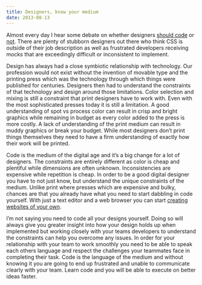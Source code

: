 ```yaml
---
title: Designers, know your medium
date: 2013-08-13
---
```


Almost every day I hear some debate on whether designers [should code](http://joshuaseiden.com/blog/2013/08/designers-shouldnt-code-is-the-wrong-answer-to-the-right-question/) or [not](http://www.waynegreenwood.com/unicorn-shmunicorn-be-a-pegasus/). There are plenty of stubborn designers out there who think CSS is outside of their job description as well as frustrated developers receiving mocks that are exceedingly difficult or inconsistent to implement.

Design has always had a close symbiotic relationship with technology. Our profession would not exist without the invention of movable type and the printing press which was the technology through which things were published for centuries. Designers then had to understand the constraints of that technology and design around those limitations. Color selection and mixing is still a constraint that print designers have to work with. Even with the most sophisticated presses today it is still a limitation. A good understanding of spot vs process color can result in crisp and bright graphics while remaining in budget as every color added to the press is more costly. A lack of understanding of the print medium can result in muddy graphics or break your budget. While most designers don’t print things themselves they need to have a firm understanding of exactly how their work will be printed.

Code is the medium of the digital age and it’s a big change for a lot of designers. The constraints are entirely different as color is cheap and plentiful while dimensions are often unknown. Inconsistencies are expensive while repetition is cheap. In order to be a good digital designer you have to not just know, but understand the unique constraints of the medium. Unlike print where presses which are expensive and bulky, chances are that you already have what you need to start dabbling in code yourself. With just a text editor and a web browser you can start [creating websites of your own](http://www.dontfeartheinternet.com/).

I’m not saying you need to code all your designs yourself. Doing so will always give you greater insight into how your design holds up when implemented but working closely with your teams developers to understand the constraints can help you overcome any issues. In order for your relationship with your team to work smoothly you need to be able to speak each others language and respect the challenges your teammates face in completing their task. Code is the language of the medium and without knowing it you are going to end up frustrated and unable to communicate clearly with your team. Learn code and you will be able to execute on better ideas faster.